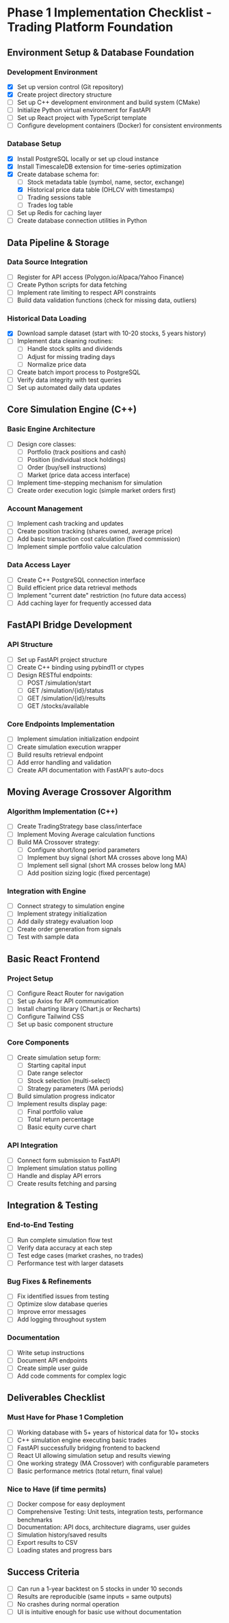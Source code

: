 # Phase 1 Implementation Checklist - Trading Platform Foundation

## Environment Setup & Database Foundation

### Development Environment

- [x] Set up version control (Git repository)
- [x] Create project directory structure
- [ ] Set up C++ development environment and build system (CMake)
- [ ] Initialize Python virtual environment for FastAPI
- [ ] Set up React project with TypeScript template
- [ ] Configure development containers (Docker) for consistent environments

### Database Setup

- [x] Install PostgreSQL locally or set up cloud instance
- [x] Install TimescaleDB extension for time-series optimization
- [x] Create database schema for:
  - [ ] Stock metadata table (symbol, name, sector, exchange)
  - [x] Historical price data table (OHLCV with timestamps)
  - [ ] Trading sessions table
  - [ ] Trades log table
- [ ] Set up Redis for caching layer
- [ ] Create database connection utilities in Python

## Data Pipeline & Storage

### Data Source Integration

- [ ] Register for API access (Polygon.io/Alpaca/Yahoo Finance)
- [ ] Create Python scripts for data fetching
- [ ] Implement rate limiting to respect API constraints
- [ ] Build data validation functions (check for missing data, outliers)

### Historical Data Loading

- [x] Download sample dataset (start with 10-20 stocks, 5 years history)
- [ ] Implement data cleaning routines:
  - [ ] Handle stock splits and dividends
  - [ ] Adjust for missing trading days
  - [ ] Normalize price data
- [ ] Create batch import process to PostgreSQL
- [ ] Verify data integrity with test queries
- [ ] Set up automated daily data updates

## Core Simulation Engine (C++)

### Basic Engine Architecture

- [ ] Design core classes:
  - [ ] Portfolio (track positions and cash)
  - [ ] Position (individual stock holdings)
  - [ ] Order (buy/sell instructions)
  - [ ] Market (price data access interface)
- [ ] Implement time-stepping mechanism for simulation
- [ ] Create order execution logic (simple market orders first)

### Account Management

- [ ] Implement cash tracking and updates
- [ ] Create position tracking (shares owned, average price)
- [ ] Add basic transaction cost calculation (fixed commission)
- [ ] Implement simple portfolio value calculation

### Data Access Layer

- [ ] Create C++ PostgreSQL connection interface
- [ ] Build efficient price data retrieval methods
- [ ] Implement "current date" restriction (no future data access)
- [ ] Add caching layer for frequently accessed data

## FastAPI Bridge Development

### API Structure

- [ ] Set up FastAPI project structure
- [ ] Create C++ binding using pybind11 or ctypes
- [ ] Design RESTful endpoints:
  - [ ] POST /simulation/start
  - [ ] GET /simulation/{id}/status
  - [ ] GET /simulation/{id}/results
  - [ ] GET /stocks/available

### Core Endpoints Implementation

- [ ] Implement simulation initialization endpoint
- [ ] Create simulation execution wrapper
- [ ] Build results retrieval endpoint
- [ ] Add error handling and validation
- [ ] Create API documentation with FastAPI's auto-docs

## Moving Average Crossover Algorithm

### Algorithm Implementation (C++)

- [ ] Create TradingStrategy base class/interface
- [ ] Implement Moving Average calculation functions
- [ ] Build MA Crossover strategy:
  - [ ] Configure short/long period parameters
  - [ ] Implement buy signal (short MA crosses above long MA)
  - [ ] Implement sell signal (short MA crosses below long MA)
  - [ ] Add position sizing logic (fixed percentage)

### Integration with Engine

- [ ] Connect strategy to simulation engine
- [ ] Implement strategy initialization
- [ ] Add daily strategy evaluation loop
- [ ] Create order generation from signals
- [ ] Test with sample data

## Basic React Frontend

### Project Setup

- [ ] Configure React Router for navigation
- [ ] Set up Axios for API communication
- [ ] Install charting library (Chart.js or Recharts)
- [ ] Configure Tailwind CSS
- [ ] Set up basic component structure

### Core Components

- [ ] Create simulation setup form:
  - [ ] Starting capital input
  - [ ] Date range selector
  - [ ] Stock selection (multi-select)
  - [ ] Strategy parameters (MA periods)
- [ ] Build simulation progress indicator
- [ ] Implement results display page:
  - [ ] Final portfolio value
  - [ ] Total return percentage
  - [ ] Basic equity curve chart

### API Integration

- [ ] Connect form submission to FastAPI
- [ ] Implement simulation status polling
- [ ] Handle and display API errors
- [ ] Create results fetching and parsing

## Integration & Testing

### End-to-End Testing

- [ ] Run complete simulation flow test
- [ ] Verify data accuracy at each step
- [ ] Test edge cases (market crashes, no trades)
- [ ] Performance test with larger datasets

### Bug Fixes & Refinements

- [ ] Fix identified issues from testing
- [ ] Optimize slow database queries
- [ ] Improve error messages
- [ ] Add logging throughout system

### Documentation

- [ ] Write setup instructions
- [ ] Document API endpoints
- [ ] Create simple user guide
- [ ] Add code comments for complex logic

## Deliverables Checklist

### Must Have for Phase 1 Completion

- [ ] Working database with 5+ years of historical data for 10+ stocks
- [ ] C++ simulation engine executing basic trades
- [ ] FastAPI successfully bridging frontend to backend
- [ ] React UI allowing simulation setup and results viewing
- [ ] One working strategy (MA Crossover) with configurable parameters
- [ ] Basic performance metrics (total return, final value)

### Nice to Have (if time permits)

- [ ] Docker compose for easy deployment
- [ ] Comprehensive Testing: Unit tests, integration tests, performance benchmarks
- [ ] Documentation: API docs, architecture diagrams, user guides
- [ ] Simulation history/saved results
- [ ] Export results to CSV
- [ ] Loading states and progress bars

## Success Criteria

- [ ] Can run a 1-year backtest on 5 stocks in under 10 seconds
- [ ] Results are reproducible (same inputs = same outputs)
- [ ] No crashes during normal operation
- [ ] UI is intuitive enough for basic use without documentation
